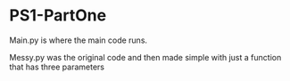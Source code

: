 # PS1-PartOne

Main.py is where the main code runs. 

Messy.py was the original code and then made simple with just a function that has three parameters 

